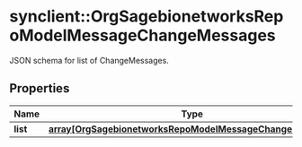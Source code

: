 # synclient::OrgSagebionetworksRepoModelMessageChangeMessages

JSON schema for list of ChangeMessages.

## Properties
Name | Type | Description | Notes
------------ | ------------- | ------------- | -------------
**list** | [**array[OrgSagebionetworksRepoModelMessageChangeMessage]**](org.sagebionetworks.repo.model.message.ChangeMessage.md) |  | [optional] 


